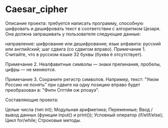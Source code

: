 # Caesar_cipher

Описание проекта: требуется написать программу, способную шифровать и дешифровать текст в соответствии с алгоритмом Цезаря. 
Она должна запрашивать у пользователя следующие данные:

направление: шифрование или дешифрование;
язык алфавита: русский или английский;
шаг сдвига (со сдвигом вправо).
Примечание 1. Считайте, что в русском языке 32 буквы (буква ё отсутствует).

Примечание 2. Неалфавитные символы — знаки препинания, пробелы, цифры — не меняются.

Примечание 3. Сохраните регистр символов. Например, текст: "Умом Россию не понять" при сдвиге на одну позицию вправо будет преобразован в: "Фнпн Спттйя ож рпоауэ".

Составляющие проекта:

Целые числа (тип int);
Модульная арифметика;
Переменные;
Ввод / вывод данных (функции input() и print());
Условный оператор (if/elif/else);
Цикл for/while;
Строковые методы.
